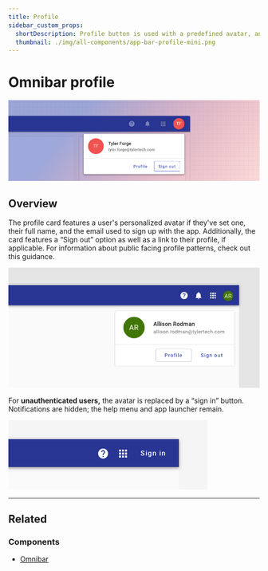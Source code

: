 ```yaml
---
title: Profile
sidebar_custom_props:
  shortDescription: Profile button is used with a predefined avatar, and is responsible for displaying profile information within a popup.
  thumbnail: ./img/all-components/app-bar-profile-mini.png
---
```


# Omnibar profile

<ComponentVisual storybookUrl="https://forge.tylerdev.io/main/?path=/docs/components-app-bar-profile--docs">

![](./images/app-bar-profile.png)

</ComponentVisual>

## Overview

The profile card features a user's personalized avatar if they've set one, their full name, and the email used to sign up with the app. Additionally, the card features a “Sign out” option as well as a link to their profile, if applicable.
For information about public facing profile patterns, check out this guidance. 

<ImageBlock maxWidth="600px">

![Image of three actions within the omnibar.](./images/desktop-omni-profile-card.png)

</ImageBlock>

For **unauthenticated users,** the avatar is replaced by a “sign in” button. Notifications are hidden; the help menu and app launcher remain.

<ImageBlock maxWidth="600px">

![Image of an omnibar with option to login.](./images/desktop-unauthenticated.png)

</ImageBlock>

---

## Related 

### Components

- [Omnibar](/components/omni/omnibar)

